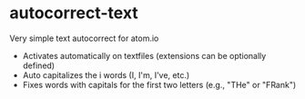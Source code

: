 # autocorrect-text

Very simple text autocorrect for atom.io
- Activates automatically on textfiles (extensions can be optionally defined)
- Auto capitalizes the i words (I, I'm, I've, etc.)
- Fixes words with capitals for the first two letters (e.g., "THe" or "FRank")
